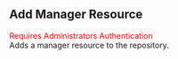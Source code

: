 ## Add Manager Resource
<span style="color:red">Requires Administrators Authentication</span>  
Adds a manager resource to the repository.
